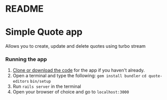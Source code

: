 # README

# Simple Quote app
Allows you to create, update and delete quotes using turbo stream

### Running the app
1. [Clone or download the code](https://github.com/jetanuwoma/quote-editor) for the app if you haven't already.
2. Open a terminal and type the following:
`gem install bundler`
 `cd quote-editors` 
`bin/setup`
6. Run `rails server` in the terminal
7. Open your browser of choice and go to `localhost:3000`
